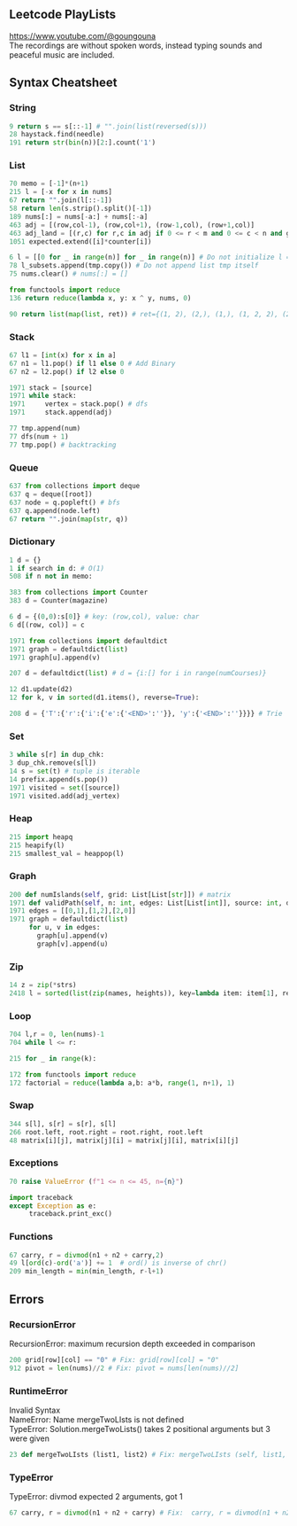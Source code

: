 ## Leetcode PlayLists
https://www.youtube.com/@goungouna <br>
The recordings are without spoken words, instead typing sounds and peaceful music are included.

## Syntax Cheatsheet
### String
```python
9 return s == s[::-1] # "".join(list(reversed(s)))
28 haystack.find(needle)
191 return str(bin(n))[2:].count('1')
```

### List
```python
70 memo = [-1]*(n+1)
215 l = [-x for x in nums]
67 return "".join(l[::-1])
58 return len(s.strip().split()[-1])
189 nums[:] = nums[-a:] + nums[:-a]
463 adj = [(row,col-1), (row,col+1), (row-1,col), (row+1,col)]
463 adj_land = [(r,c) for r,c in adj if 0 <= r < m and 0 <= c < n and grid[r][c]==1]
1051 expected.extend([i]*counter[i])

6 l = [[0 for _ in range(n)] for _ in range(n)] # Do not initialize l = [[None] * n] * n 
78 l_subsets.append(tmp.copy()) # Do not append list tmp itself
75 nums.clear() # nums[:] = []

from functools import reduce
136 return reduce(lambda x, y: x ^ y, nums, 0)

90 return list(map(list, ret)) # ret={(1, 2), (2,), (1,), (1, 2, 2), (2, 2), ()}
```

### Stack
```python
67 l1 = [int(x) for x in a]
67 n1 = l1.pop() if l1 else 0 # Add Binary
67 n2 = l2.pop() if l2 else 0

1971 stack = [source]
1971 while stack:
1971     vertex = stack.pop() # dfs
1971     stack.append(adj) 

77 tmp.append(num)
77 dfs(num + 1) 
77 tmp.pop() # backtracking
```

### Queue
```python
637 from collections import deque
637 q = deque([root])
637 node = q.popleft() # bfs
637 q.append(node.left)
67 return "".join(map(str, q))
```

### Dictionary
```python
1 d = {}
1 if search in d: # O(1)
508 if n not in memo:

383 from collections import Counter
383 d = Counter(magazine)

6 d = {(0,0):s[0]} # key: (row,col), value: char
6 d[(row, col)] = c

1971 from collections import defaultdict
1971 graph = defaultdict(list)
1971 graph[u].append(v)

207 d = defaultdict(list) # d = {i:[] for i in range(numCourses)}

12 d1.update(d2)
12 for k, v in sorted(d1.items(), reverse=True):

208 d = {'T':{'r':{'i':{'e':{'<END>':''}}, 'y':{'<END>':''}}}} # Trie
```

### Set
```python
3 while s[r] in dup_chk:
3 dup_chk.remove(s[l])
14 s = set(t) # tuple is iterable
14 prefix.append(s.pop())
1971 visited = set([source])
1971 visited.add(adj_vertex)
```

### Heap
```python
215 import heapq
215 heapify(l)
215 smallest_val = heappop(l)
```

### Graph
```python
200 def numIslands(self, grid: List[List[str]]) # matrix
1971 def validPath(self, n: int, edges: List[List[int]], source: int, destination: int) -> bool:
1971 edges = [[0,1],[1,2],[2,0]]
1971 graph = defaultdict(list)
     for u, v in edges:
       graph[u].append(v)
       graph[v].append(u)
```

### Zip
```python
14 z = zip(*strs)
2418 l = sorted(list(zip(names, heights)), key=lambda item: item[1], reverse=True)
```

### Loop
```python
704 l,r = 0, len(nums)-1 
704 while l <= r:

215 for _ in range(k):

172 from functools import reduce
172 factorial = reduce(lambda a,b: a*b, range(1, n+1), 1)
```

### Swap
```python
344 s[l], s[r] = s[r], s[l]
266 root.left, root.right = root.right, root.left
48 matrix[i][j], matrix[j][i] = matrix[j][i], matrix[i][j]
```

### Exceptions
```python
70 raise ValueError (f"1 <= n <= 45, n={n}")

import traceback
except Exception as e:
     traceback.print_exc()
```

### Functions
```python
67 carry, r = divmod(n1 + n2 + carry,2)
49 l[ord(c)-ord('a')] += 1  # ord() is inverse of chr()
209 min_length = min(min_length, r-l+1)
```

## Errors
### RecursionError
RecursionError: maximum recursion depth exceeded in comparison
```python
200 grid[row][col] == "0" # Fix: grid[row][col] = "0"
912 pivot = len(nums)//2 # Fix: pivot = nums[len(nums)//2]
```
### RuntimeError
Invalid Syntax <br>
NameError: Name mergeTwoLIsts is not defined <br>
TypeError: Solution.mergeTwoLists() takes 2 positional arguments but 3 were given
```python
23 def mergeTwoLIsts (list1, list2) # Fix: mergeTwoLIsts (self, list1, list2)
```
### TypeError
TypeError: divmod expected 2 arguments, got 1
```python
67 carry, r = divmod(n1 + n2 + carry) # Fix:  carry, r = divmod(n1 + n2 + carry, 2)
```
